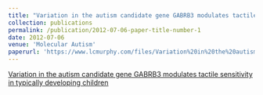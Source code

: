 ```yaml
---
title: "Variation in the autism candidate gene GABRB3 modulates tactile sensitivity in typically developing children"
collection: publications
permalink: /publication/2012-07-06-paper-title-number-1
date: 2012-07-06
venue: 'Molecular Autism'
paperurl: 'https://www.lcmurphy.com/files/Variation%20in%20the%20autism%20candidate%20gene%20GABRB3.pdf'
---
```


[Variation in the autism candidate gene GABRB3 modulates tactile sensitivity in typically developing children](https://www.lcmurphy.com/files/Variation%20in%20the%20autism%20candidate%20gene%20GABRB3.pdf)
